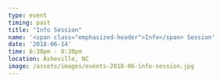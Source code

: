 ```yaml
---
type: event
timing: past
title: "Info Session"
name: '<span class="emphasized-header">Info</span> Session'
date: '2018-06-14'
time: 6:30pm - 8:30pm
location: Asheville, NC
image: /assets/images/events-2018-06-info-session.jpg
---
```

